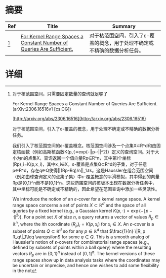 # 摘要

| Ref | Title | Summary |
| --- | --- | --- |
| [^1] | [For Kernel Range Spaces a Constant Number of Queries Are Sufficient.](http://arxiv.org/abs/2306.16516) | 对于核范围空间，引入了ε-覆盖的概念，用于处理不确定或不精确的数据分析任务。 |

# 详细

[^1]: 对于核范围空间，只需要固定数量的查询就足够了

    For Kernel Range Spaces a Constant Number of Queries Are Sufficient. (arXiv:2306.16516v1 [cs.CG])

    [http://arxiv.org/abs/2306.16516](http://arxiv.org/abs/2306.16516)

    对于核范围空间，引入了ε-覆盖的概念，用于处理不确定或不精确的数据分析任务。

    

    我们引入了核范围空间的ε-覆盖概念。核范围空间涉及一个点集X⊂R^d和由固定核函数（例如高斯核函数K(p,·)=exp(-||p-·||^2)）定义的查询空间。对于大小为n的点集X，查询返回一个值向量Rp∈R^n，其中第i个坐标(Rp)_i=K(p,x_i)，其中x_i∈X。ε-覆盖是点集Q⊂R^d的子集，对于任意p∈R^d，存在q∈Q使得||(Rp-Rq)/n||_1≤ε。这是Haussler在组合范围空间（例如由球查询定义的点集子集）中ε-覆盖概念的平滑模拟，其中得到的向量Rp是{0,1}^n而不是[0,1]^n。这些范围空间的核版本出现在数据分析任务中，其中坐标可能是不确定或不精确的，因此希望在范围查询中添加一些灵活性。

    We introduce the notion of an $\varepsilon$-cover for a kernel range space. A kernel range space concerns a set of points $X \subset \mathbb{R}^d$ and the space of all queries by a fixed kernel (e.g., a Gaussian kernel $K(p,\cdot) = \exp(-\|p-\cdot\|^2)$). For a point set $X$ of size $n$, a query returns a vector of values $R_p \in \mathbb{R}^n$, where the $i$th coordinate $(R_p)_i = K(p,x_i)$ for $x_i \in X$. An $\varepsilon$-cover is a subset of points $Q \subset \mathbb{R}^d$ so for any $p \in \mathbb{R}^d$ that $\frac{1}{n} \|R_p R_q\|_1\leq \varepsilon$ for some $q \in Q$. This is a smooth analog of Haussler's notion of $\varepsilon$-covers for combinatorial range spaces (e.g., defined by subsets of points within a ball query) where the resulting vectors $R_p$ are in $\{0,1\}^n$ instead of $[0,1]^n$. The kernel versions of these range spaces show up in data analysis tasks where the coordinates may be uncertain or imprecise, and hence one wishes to add some flexibility in the not
    

